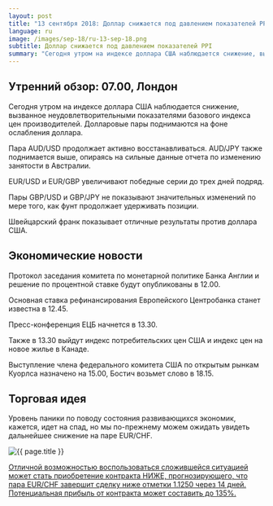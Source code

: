 ```yaml
---
layout: post
title: "13 сентября 2018: Доллар снижается под давлением показателей PPI"
language: ru
image: /images/sep-18/ru-13-sep-18.png
subtitle: Доллар снижается под давлением показателей PPI
summary: "Сегодня утром на индексе доллара США наблюдается снижение, вызванное неудовлетворительными показателями базового индекса цен производителей. Долларовые пары поднимаются на фоне ослабления доллара"
---
```

## Утренний обзор: 07.00, Лондон
 
Сегодня утром на индексе доллара США наблюдается снижение, вызванное неудовлетворительными показателями базового индекса цен производителей. Долларовые пары поднимаются на фоне ослабления доллара.

Пара AUD/USD продолжает активно восстанавливаться. AUD/JPY также поднимается выше, опираясь на сильные данные отчета по изменению занятости в Австралии.

EUR/USD и EUR/GBP увеличивают победные серии до трех дней подряд.

Пары GBP/USD и GBP/JPY не показывают значительных изменений по мере того, как фунт продолжает удерживать позиции.

Швейцарский франк показывает отличные результаты против доллара США.
 
## Экономические новости
 
Протокол заседания комитета по монетарной политике Банка Англии и решение по процентной ставке будут опубликованы в 12.00.

Основная ставка рефинансирования Европейского Центробанка станет известна в 12.45.

Пресс-конференция ЕЦБ начнется в 13.30.

Также в 13.30 выйдут индекс потребительских цен США и индекс цен на новое жилье в Канаде.

Выступление члена федерального комитета США по открытым рынкам Куорлса назначено на 15.00, Бостич возьмет слово в 18.15.
 
## Торговая идея
 
Уровень паники по поводу состояния развивающихся экономик, кажется, идет на спад, но мы по-прежнему можем ожидать увидеть дальнейшее снижение на паре EUR/CHF.

<img src="{{ site.url }}/images/sep-18/ru-13-sep-18.png" alt="{{ page.title }}"  title="{{ page.title }}">

<a href="%LINK%%?currency=USD&market=forex&underlying=frxEURCHF&formname=higherlower&duration_amount=14&duration_units=d&amount=10&amount_type=stake&expiry_type=duration&barrier=1.125" target="_blank">Отличной возможностью воспользоваться сложившейся ситуацией может стать приобретение контракта НИЖЕ, прогнозирующего, что пара EUR/CHF завершит сделку ниже отметки 1.1250 через 14 дней. Потенциальная прибыль от контракта может составить до 135%.</a>
